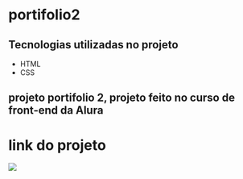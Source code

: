 # portifolio2
## Tecnologias utilizadas no projeto
* HTML
* CSS
## projeto portifolio 2, projeto feito no curso de front-end da Alura
# link do projeto
   <a href="https://anna-hub19.github.io/portifolio2/" target="_blank"><img src="https://img.shields.io/badge/-portfolio_2-purple?style=for-the-badge&logo=aluraplayo&logoColor=white"></a>

